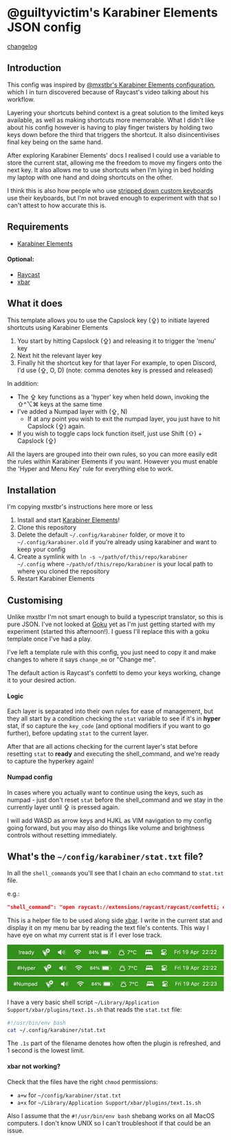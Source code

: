 # @guiltyvictim's Karabiner Elements JSON config

[changelog](CHANGELOG.md)
## Introduction
This config was inspired by [@mxstbr's Karabiner Elements configuration](https://github.com/mxstbr/karabiner?tab=readme-ov-file), which I in turn discovered because of Raycast's video talking about his workflow.

Layering your shortcuts behind context is a great solution to the limited keys available, as well as making shortcuts more memorable. What I didn't like about his config however is having to play finger twisters by holding two keys down before the third that triggers the shortcut. It also disincentivises final key being on the same hand.

After exploring Karabiner Elements' docs I realised I could use a variable to store the current stat, allowing me the freedom to move my fingers onto the next key. It also allows me to use shortcuts when I'm lying in bed holding my laptop with one hand and doing shortcuts on the other.

I think this is also how people who use [stripped down custom keyboards](https://peterxjang.com/blog/designing-a-36-key-custom-keyboard-layout.html) use their keyboards, but I'm not braved enough to experiment with that so I can't attest to how accurate this is.
## Requirements
- [Karabiner Elements](https://karabiner-elements.pqrs.org/)
#### Optional:
- [Raycast](https://www.raycast.com/)
- [xbar](https://xbarapp.com/)
## What it does
This template allows you to use the Capslock key (⇪) to initiate layered shortcuts using Karabiner Elements
1. You start by hitting Capslock (⇪) and releasing it to trigger the 'menu' key
2. Next hit the relevant layer key
3. Finally hit the shortcut key for that layer
For example, to open Discord, I'd use (⇪, O, D) (note: comma denotes key is pressed and released)

In addition:
- The ⇪ key functions as a 'hyper' key when held down, invoking the ⇧^⌥⌘ keys at the same time
- I've added a Numpad layer with (⇪, N)
	- If at any point you wish to exit the numpad layer, you just have to hit Capslock (⇪) again.
- If you wish to toggle caps lock function itself, just use Shift (⇧) + Capslock (⇪)

All the layers are grouped into their own rules, so you can more easily edit the rules within Karabiner Elements if you want. However you must enable the 'Hyper and Menu Key' rule for everything else to work.
## Installation
I'm copying mxstbr's instructions here more or less
1. Install and start [Karabiner Elements](https://karabiner-elements.pqrs.org/)!
2. Clone this repository
3. Delete the default `~/.config/karabiner` folder, or move it to `~/.config/karabiner.old` if you're already using karabiner and want to keep your config
4. Create a symlink with `ln -s ~/path/of/this/repo/karabiner ~/.config` where `~/path/of/this/repo/karabiner` is your local path to where you cloned the repository
5. Restart Karabiner Elements
## Customising
Unlike mxstbr I'm not smart enough to build a typescript translator, so this is pure JSON. I've not looked at [Goku](https://github.com/yqrashawn/GokuRakuJoudo) yet as I'm just getting started with my experiment (started this afternoon!). I guess I'll replace this with a goku template once I've had a play.

I've left a template rule with this config, you just need to copy it and make changes to where it says `change_me` or "Change me".

The default action is Raycast's confetti to demo your keys working, change it to your desired action.
#### Logic
Each layer is separated into their own rules for ease of management, but they all start by a condition checking the `stat` variable to see if it's in **hyper** stat, if so capture the `key_code` (and optional modifiers if you want to go further), before updating `stat` to the current layer.

After that are all actions checking for the current layer's stat before resetting `stat` to **ready** and executing the shell_command, and we're ready to capture the hyperkey again!
#### Numpad config
In cases where you actually want to continue using the keys, such as numpad - just don't reset `stat` before the shell_command and we stay in the currently layer until ⇪ is pressed again.

I will add WASD as arrow keys and HJKL as VIM navigation to my config going forward, but you may also do things like volume and brightness controls without resetting immediately.
## What's the `~/config/karabiner/stat.txt` file?
In all the `shell_command`s you'll see that I chain an `echo` command to `stat.txt` file.

e.g.:
```json
"shell_command": "open raycast://extensions/raycast/raycast/confetti; echo \"!ready\" > ~/.config/karabiner/stat.txt"
```

This is a helper file to be used along side [xbar](https://xbarapp.com/). I write in the current stat and display it on my menu bar by reading the text file's contents. This way I have eye on what my current stat is if I ever lose track.

![Ready stat](img/ready.png)
![Hyper stat](img/hyper.png)
![Numpad stat](img/numpad.png)

I have a very basic shell script `~/Library/Application Support/xbar/plugins/text.1s.sh` that reads the `stat.txt` file:

```bash
#!/usr/bin/env bash
cat ~/.config/karabiner/stat.txt
```

The `.1s` part of the filename denotes how often the plugin is refreshed, and 1 second is the lowest limit.
#### xbar not working?
Check that the files have the right `chmod` permissions:
- `a+w` for `~/config/karabiner/stat.txt`
- `a+x` for `~/Library/Application Support/xbar/plugins/text.1s.sh`

Also I assume that the `#!/usr/bin/env bash` shebang works on all MacOS computers. I don't know UNIX so I can't troubleshoot if that could be an issue.